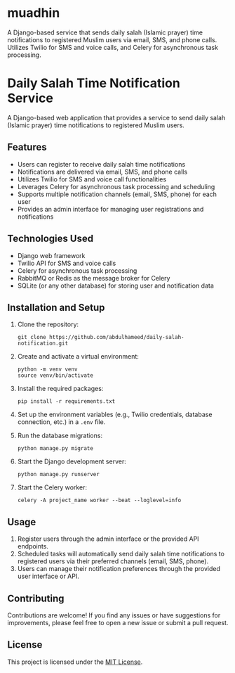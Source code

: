 # muadhin
A Django-based service that sends daily salah (Islamic prayer) time notifications to registered Muslim users via email, SMS, and phone calls. Utilizes Twilio for SMS and voice calls, and Celery for asynchronous task processing.


# Daily Salah Time Notification Service

A Django-based web application that provides a service to send daily salah (Islamic prayer) time notifications to registered Muslim users.

## Features

- Users can register to receive daily salah time notifications
- Notifications are delivered via email, SMS, and phone calls
- Utilizes Twilio for SMS and voice call functionalities
- Leverages Celery for asynchronous task processing and scheduling 
- Supports multiple notification channels (email, SMS, phone) for each user
- Provides an admin interface for managing user registrations and notifications

## Technologies Used

- Django web framework
- Twilio API for SMS and voice calls
- Celery for asynchronous task processing
- RabbitMQ or Redis as the message broker for Celery
- SQLite (or any other database) for storing user and notification data

## Installation and Setup

1. Clone the repository:

   ```
   git clone https://github.com/abdulhameed/daily-salah-notification.git
   ```

2. Create and activate a virtual environment:

   ```
   python -m venv venv
   source venv/bin/activate
   ```

3. Install the required packages:

   ```
   pip install -r requirements.txt
   ```

4. Set up the environment variables (e.g., Twilio credentials, database connection, etc.) in a `.env` file.

5. Run the database migrations:

   ```
   python manage.py migrate
   ```

6. Start the Django development server:

   ```
   python manage.py runserver
   ```

7. Start the Celery worker:

   ```
   celery -A project_name worker --beat --loglevel=info
   ```

## Usage

1. Register users through the admin interface or the provided API endpoints.
2. Scheduled tasks will automatically send daily salah time notifications to registered users via their preferred channels (email, SMS, phone).
3. Users can manage their notification preferences through the provided user interface or API.

## Contributing

Contributions are welcome! If you find any issues or have suggestions for improvements, please feel free to open a new issue or submit a pull request.

## License

This project is licensed under the [MIT License](LICENSE).
